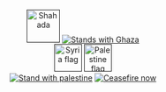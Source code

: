 <p align="center">
  <a href=""><img src="https://freeislamiccalligraphy.com/wp-content/uploads/2016/08/Flag2-28.08.2016.jpg" alt="Shahada" height="60"></a>
  <a href=""><img src="https://raw.githubusercontent.com/iahmadgad/iahmadgad/main/badges/ghaza.png" alt="Stands with Ghaza"></a><br/>
  <a href=""><img src="https://raw.githubusercontent.com/iahmadgad/iahmadgad/main/badges/syria_flag.png" alt="Syria flag" width="50"></a>
  <a href=""><img src="https://raw.githubusercontent.com/iahmadgad/iahmadgad/main/badges/palestine_flag.png" alt="Palestine flag" width="50"></a><br/>
  <a href="https://github.com/Safouene1/support-palestine-banner/blob/master/Markdown-pages/Support.md"><img src="https://raw.githubusercontent.com/Safouene1/support-palestine-banner/master/StandWithPalestine.svg" alt="Stand with palestine"></a>
  <a href="https://techforpalestine.org/learn-more"><img src="https://badge.techforpalestine.org/default" alt="Ceasefire now"></a>
</p>
